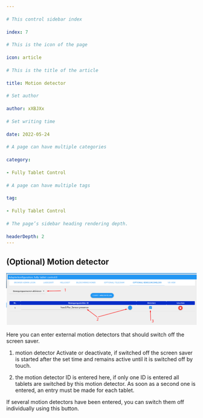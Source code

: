 ```yaml
---

# This control sidebar index

index: 7

# This is the icon of the page

icon: article

# This is the title of the article

title: Motion detector

# Set author

author: xXBJXx

# Set writing time

date: 2022-05-24

# A page can have multiple categories

category:

- Fully Tablet Control

# A page can have multiple tags

tag:

- Fully Tablet Control

# The page’s sidebar heading rendering depth.

headerDepth: 2
---
```


## (Optional) Motion detector

![motion](../.vuepress/public/media/fully-tablet-control/motion.png)

Here you can enter external motion detectors that should switch off the screen saver.

1. motion detector Activate or deactivate, if switched off the screen saver is started after the set time and remains active until it is switched off by touch.

2. the motion detector ID is entered here, if only one ID is entered all tablets are switched by this motion detector. As soon as a second one is entered, an entry must be made for
   each tablet.

If several motion detectors have been entered, you can switch them off individually using this button.
